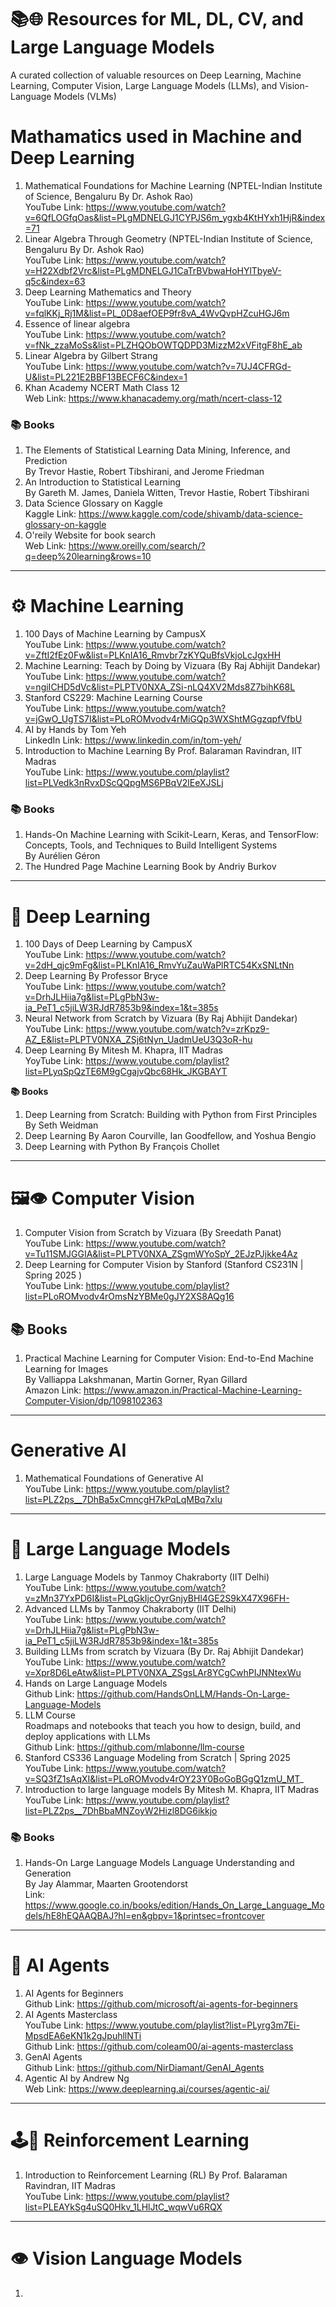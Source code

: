 # 📚🌐 Resources for ML, DL, CV, and Large Language Models
A curated collection of valuable resources on Deep Learning, Machine Learning, Computer Vision, Large Language Models (LLMs), and Vision-Language Models (VLMs)

# Mathamatics used in Machine and Deep Learning
1. Mathematical Foundations for Machine Learning (NPTEL-Indian Institute of Science, Bengaluru By Dr. Ashok Rao) \
   YouTube Link: https://www.youtube.com/watch?v=6QfLOGfqOas&list=PLgMDNELGJ1CYPJS6m_ygxb4KtHYxh1HjR&index=71
2. Linear Algebra Through Geometry (NPTEL-Indian Institute of Science, Bengaluru By Dr. Ashok Rao) \
   YouTube Link: https://www.youtube.com/watch?v=H22Xdbf2Vrc&list=PLgMDNELGJ1CaTrBVbwaHoHYlTbyeV-q5c&index=63
4. Deep Learning Mathematics and Theory \
   YouTube Link: https://www.youtube.com/watch?v=fqlKKj_Rj1M&list=PL_0D8aefOEP9fr8vA_4WvQvpHZcuHGJ6m
5. Essence of linear algebra \
   YouTube Link: https://www.youtube.com/watch?v=fNk_zzaMoSs&list=PLZHQObOWTQDPD3MizzM2xVFitgF8hE_ab
6. Linear Algebra by Gilbert Strang \
   YouTube Link: https://www.youtube.com/watch?v=7UJ4CFRGd-U&list=PL221E2BBF13BECF6C&index=1
7. Khan Academy NCERT Math Class 12 \
   Web Link: https://www.khanacademy.org/math/ncert-class-12

### 📚 Books
1. The Elements of Statistical Learning Data Mining, Inference, and Prediction \
   By Trevor Hastie, Robert Tibshirani, and Jerome Friedman
2. An Introduction to Statistical Learning \
   By Gareth M. James, Daniela Witten, Trevor Hastie, Robert Tibshirani
3. Data Science Glossary on Kaggle \
   Kaggle Link: https://www.kaggle.com/code/shivamb/data-science-glossary-on-kaggle
4. O'reily Website for book search \
   Web Link: https://www.oreilly.com/search/?q=deep%20learning&rows=10
---
# ⚙️ Machine Learning
1. 100 Days of Machine Learning by CampusX \
   YouTube Link: https://www.youtube.com/watch?v=ZftI2fEz0Fw&list=PLKnIA16_Rmvbr7zKYQuBfsVkjoLcJgxHH
2. Machine Learning: Teach by Doing by Vizuara (By Raj Abhijit Dandekar) \
   YouTube Link: https://www.youtube.com/watch?v=ngiICHD5dVc&list=PLPTV0NXA_ZSi-nLQ4XV2Mds8Z7bihK68L
3. Stanford CS229: Machine Learning Course \
   YouTube Link: https://www.youtube.com/watch?v=jGwO_UgTS7I&list=PLoROMvodv4rMiGQp3WXShtMGgzqpfVfbU
4. AI by Hands by Tom Yeh\
   LinkedIn Link: https://www.linkedin.com/in/tom-yeh/
5. Introduction to Machine Learning By Prof. Balaraman Ravindran, IIT Madras \
   YouTube Link: https://www.youtube.com/playlist?list=PLVedk3nRvxDScQQpgMS6PBqV2lEeXJSLj
### 📚 Books
1. Hands-On Machine Learning with Scikit-Learn, Keras, and TensorFlow: Concepts, Tools, and Techniques to Build Intelligent Systems \
   By Aurélien Géron
2. The Hundred Page Machine Learning Book by Andriy Burkov
---
# 🤖 Deep Learning
1. 100 Days of Deep Learning by CampusX \
   YouTube Link: https://www.youtube.com/watch?v=2dH_qjc9mFg&list=PLKnIA16_RmvYuZauWaPlRTC54KxSNLtNn
2. Deep Learning By Professor Bryce \
   YouTube Link: https://www.youtube.com/watch?v=DrhJLHiia7g&list=PLgPbN3w-ia_PeT1_c5jiLW3RJdR7853b9&index=1&t=385s
3. Neural Network from Scratch by Vizuara (By Raj Abhijit Dandekar) \
   YouTube Link: https://www.youtube.com/watch?v=zrKpz9-AZ_E&list=PLPTV0NXA_ZSj6tNyn_UadmUeU3Q3oR-hu
4. Deep Learning By Mitesh M. Khapra, IIT Madras \
   YoyTube Link: https://www.youtube.com/playlist?list=PLyqSpQzTE6M9gCgajvQbc68Hk_JKGBAYT

**📚 Books**
1. Deep Learning from Scratch: Building with Python from First Principles \
   By Seth Weidman
2. Deep Learning By Aaron Courville, Ian Goodfellow, and Yoshua Bengio 
3. Deep Learning with Python By François Chollet

---
# 🖼️👁️ Computer Vision
1. Computer Vision from Scratch by Vizuara (By Sreedath Panat) \
   YouTube Link: https://www.youtube.com/watch?v=Tu11SMJGGIA&list=PLPTV0NXA_ZSgmWYoSpY_2EJzPJjkke4Az
2. Deep Learning for Computer Vision by Stanford (Stanford CS231N | Spring 2025 ) \
   YouTube Link: https://www.youtube.com/playlist?list=PLoROMvodv4rOmsNzYBMe0gJY2XS8AQg16
## 📚 Books
1. Practical Machine Learning for Computer Vision: End-to-End Machine Learning for Images \
   By Valliappa Lakshmanan, Martin Gorner, Ryan Gillard \
   Amazon Link: https://www.amazon.in/Practical-Machine-Learning-Computer-Vision/dp/1098102363
---
# Generative AI
1. Mathematical Foundations of Generative AI \
   YouTube Link: https://www.youtube.com/playlist?list=PLZ2ps__7DhBa5xCmncgH7kPqLqMBq7xlu

---
# 🧠 Large Language Models
1. Large Language Models by Tanmoy Chakraborty (IIT Delhi) \
   YouTube Link: https://www.youtube.com/watch?v=zMn37YxPD6I&list=PLqGkIjcOyrGnjyBHl4GE2S9kX47X96FH-
2. Advanced LLMs by Tanmoy Chakraborty (IIT Delhi) \
   YouTube Link: https://www.youtube.com/watch?v=DrhJLHiia7g&list=PLgPbN3w-ia_PeT1_c5jiLW3RJdR7853b9&index=1&t=385s
3. Building LLMs from scratch by Vizuara (By Dr. Raj Abhijit Dandekar) \
   YouTube Link: https://www.youtube.com/watch?v=Xpr8D6LeAtw&list=PLPTV0NXA_ZSgsLAr8YCgCwhPIJNNtexWu
4. Hands on Large Language Models \
   Github Link: https://github.com/HandsOnLLM/Hands-On-Large-Language-Models
5. LLM Course \
   Roadmaps and notebooks that teach you how to design, build, and deploy applications with LLMs \
   Github Link: https://github.com/mlabonne/llm-course
6. Stanford CS336 Language Modeling from Scratch | Spring 2025 \
   YouTube Link: https://www.youtube.com/watch?v=SQ3fZ1sAqXI&list=PLoROMvodv4rOY23Y0BoGoBGgQ1zmU_MT_
7. Introduction to large language models By Mitesh M. Khapra, IIT Madras \
   YouTube Link: https://www.youtube.com/playlist?list=PLZ2ps__7DhBbaMNZoyW2Hizl8DG6ikkjo

### 📚 Books
1. Hands-On Large Language Models Language Understanding and Generation \
   By Jay Alammar, Maarten Grootendorst \
   Link: https://www.google.co.in/books/edition/Hands_On_Large_Language_Models/hE8hEQAAQBAJ?hl=en&gbpv=1&printsec=frontcover
---
# 🚀 AI Agents
1. AI Agents for Beginners \
   Github Link: https://github.com/microsoft/ai-agents-for-beginners
3. AI Agents Masterclass \
   YouTube Link: https://www.youtube.com/playlist?list=PLyrg3m7Ei-MpsdEA6eKN1k2gJpuhllNTi  \
   Github Link: https://github.com/coleam00/ai-agents-masterclass
4. GenAI Agents \
   Github Link: https://github.com/NirDiamant/GenAI_Agents
5. Agentic AI by Andrew Ng \
   Web Link: https://www.deeplearning.ai/courses/agentic-ai/
---
# 🕹️🔁 Reinforcement Learning
1. Introduction to Reinforcement Learning (RL) By Prof. Balaraman Ravindran, IIT Madras \
   YouTube Link: https://www.youtube.com/playlist?list=PLEAYkSg4uSQ0Hkv_1LHlJtC_wqwVu6RQX
---

# 👁️ Vision Language Models
1. 

